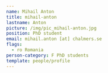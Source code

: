 ```yaml
---
name: Mihail Anton
title: mihail-anton
lastname: Anton
picture: /img/pic_mihail-anton.jpg
position: PhD student
email: mihail.anton [at] chalmers.se
flags:
  - ro Romania
person-category: F PhD students
template: people/profile
---
```

